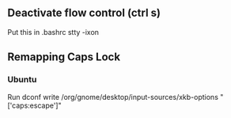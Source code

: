 ## Deactivate flow control (ctrl s)
Put this in .bashrc
    stty -ixon


## Remapping Caps Lock
### Ubuntu
Run
    dconf write /org/gnome/desktop/input-sources/xkb-options "['caps:escape']"
